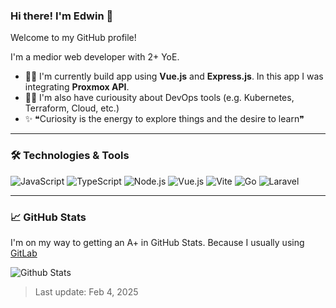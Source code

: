 ### Hi there! I'm Edwin 👋
Welcome to my GitHub profile!

I'm a medior web developer with 2+ YoE.
- 🏄‍♂️ I'm currently build app using **Vue.js** and **Express.js**. In this app I was integrating **Proxmox API**.
- 💪🏽 I'm also have curiousity about DevOps tools (e.g. Kubernetes, Terraform, Cloud, etc.)
- ✨ ❝Curiosity is the energy to explore things and the desire to learn❞

---

### 🛠️ Technologies & Tools

![JavaScript](https://img.shields.io/badge/-JavaScript-333333?style=flat&logo=javascript)
![TypeScript](https://img.shields.io/badge/-TypeScript-333333?style=flat&logo=typescript)
![Node.js](https://img.shields.io/badge/-Node.js-333333?style=flat&logo=node.js)
![Vue.js](https://img.shields.io/badge/-Vue.js-333333?style=flat&logo=vue.js)
![Vite](https://img.shields.io/badge/-Vite-333333?style=flat&logo=vite)
![Go](https://img.shields.io/badge/-Go-333333?style=flat&logo=go)
![Laravel](https://img.shields.io/badge/-Laravel-333333?style=flat&logo=laravel)

---

### 📈 GitHub Stats
I'm on my way to getting an A+ in GitHub Stats. Because I usually using [GitLab](https://repo.indobsd.id/edwinsamodra)

![Github Stats](https://github-readme-stats.vercel.app/api?username=edsamodra&show_icons=true&theme=radical)

> Last update: Feb 4, 2025
